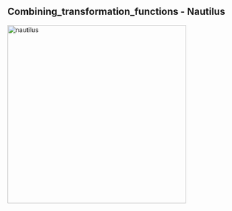 ## Combining_transformation_functions - Nautilus

<img width="400" alt="nautilus" src="https://user-images.githubusercontent.com/63911437/111899995-4247d800-8a30-11eb-8b1e-c339732f8a4b.png">
